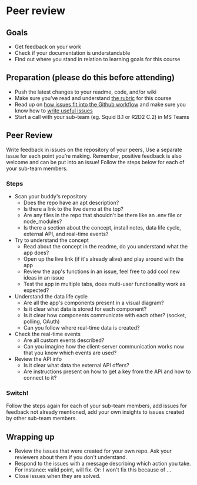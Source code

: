 # Peer review

## Goals
- Get feedback on your work
- Check if your documentation is understandable
- Find out where you stand in relation to learning goals for this course

## Preparation (please do this before attending)
- Push the latest changes to your readme, code, and/or wiki
- Make sure you’ve read and understand [the rubric](https://github.com/cmda-minor-web/pokemon-game#grading) for this course
- Read up on [how issues fit into the Github workflow](https://guides.github.com/features/issues/) and  make sure you know how to [write useful issues](https://upthemes.com/blog/2014/02/writing-useful-github-issues/)
- Start a call with your sub-team (eg. Squid B.1 or R2D2 C.2) in MS Teams

## Peer Review
Write feedback in issues on the repository of your peers, Use a separate issue for each point you’re making. Remember, positive feedback is also welcome and can be put into an issue! Follow the steps below for each of your sub-team members.

### Steps
- Scan your buddy's repository
    + Does the repo have an apt description?
    + Is there a link to the live demo at the top?
    + Are any files in the repo that shouldn't be there like an .env file or node_modules?
    + Is there a section about the concept, install notes, data life cycle, external API, and real-time events?
- Try to understand the concept
    + Read about the concept in the readme, do you understand what the app does?
    + Open up the live link (if it's already alive) and play around with the app
    + Review the app's functions in an issue, feel free to add cool new ideas in an issue
    + Test the app in multiple tabs, does multi-user functionality work as expected?
- Understand the data life cycle
    + Are all the app's components present in a visual diagram?
    + Is it clear what data is stored for each component?
    + Is it clear how components communicate with each other? (socket, polling, OAuth)
    + Can you follow where real-time data is created?
- Check the real-time events
    + Are all custom events described?
    + Can you imagine how the client-server communication works now that you know which events are used?
- Review the API info
    + Is it clear what data the external API offers?
    + Are instructions present on how to get a key from the API and how to connect to it?
### Switch!
Follow the steps again for each of your sub-team members, add issues for feedback not already mentioned, add your own insights to issues created by other sub-team members.

## Wrapping up
- Review the issues that were created for your own repo. Ask your reviewers about them if you don't understand.
- Respond to the issues with a message describing which action you take. For instance: valid point, will fix. Or: I won't fix this because of ...
- Close issues when they are solved.